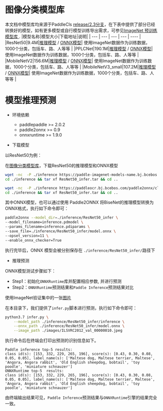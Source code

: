 # 图像分类模型库

本文档中模型库均来源于PaddleCls [release/2.3分支](https://github.com/PaddlePaddle/PaddleClas/blob/release/2.3/)，在下表中提供了部分已经转换好的模型，如有更多模型或自行模型训练导出需求，可参见[ImageNet 预训练模型库
](https://github.com/PaddlePaddle/PaddleClas/blob/release/2.3/docs/zh_CN/algorithm_introduction/ImageNet_models.md).
|模型名称|模型大小|下载地址|说明|
| --- | --- | --- | --- | ---- |
|ResNet50|9.4M|[推理模型](https://paddle-imagenet-models-name.bj.bcebos.com/dygraph/inference/ResNet50_infer.tar) / [ONNX模型](model.onnx)| 使用ImageNet数据作为训练数据，1000个分类，包括车、路、人等等 |
|PPLCNet|190.1M|[推理模型](https://paddle-imagenet-models-name.bj.bcebos.com/dygraph/inference/PPLCNet_x1_0_infer.tar) / [ONNX模型](model.onnx)| 使用ImageNet数据作为训练数据，1000个分类，包括车、路、人等等 |
|MobileNetV2|156.6M|[推理模型](https://paddle-imagenet-models-name.bj.bcebos.com/dygraph/inference/MobileNetV2_infer.tar) / [ONNX模型](model.onnx)| 使用ImageNet数据作为训练数据，1000个分类，包括车、路、人等等 |
|MobileNetV3_small|107.2M|[推理模型](https://paddle-imagenet-models-name.bj.bcebos.com/dygraph/inference/MobileNetV3_small_x1_0_infer.tar) / [ONNX模型](model.onnx)| 使用ImageNet数据作为训练数据，1000个分类，包括车、路、人等等 |


# 模型推理预测

- 环境依赖
    - paddlepaddle >= 2.0.2
    - paddle2onnx >= 0.9
    - onnxruntime >= 1.9.0

- 下载模型

以ResNet50为例：

在[图像分类模型库](#图像分类模型库)，下载ResNet50的推理模型和ONNX模型

```bash
wget -nc  -P ./inference https://paddle-imagenet-models-name.bj.bcebos.com/dygraph/inference/ResNet50_infer.tar
cd ./inference && tar xf ResNet50_infer.tar && cd ..

wget -nc  -P ./inference https://paddleocr.bj.bcebos.com/paddle2onnx/class_models/onnx/ResNet50_infer.tar
cd ./inference && tar xf ResNet50_infer.tar && cd ..
```

其中ONNX模型，也可以通过使用 Paddle2ONNX 将BiseNet的推理模型转换为ONNX格式，执行如下命令即可：

```bash
paddle2onnx --model_dir=./inference/ResNet50_infer \
--model_filename=inference.pdmodel \
--params_filename=inference.pdiparams \
--save_file=./inference/ResNet50_infer/model.onnx \
--opset_version=11 \
--enable_onnx_checker=True
```

执行完毕后，ONNX 模型会被分别保存在 `./inference/ResNet50_infer/`路径下

- 推理预测

ONNX模型测试步骤如下：

- Step1：初始化`ONNXRuntime`库并配置相应参数, 并进行预测
- Step2：`ONNXRuntime`预测结果和`Paddle Inference`预测结果对比

使用ImageNet验证集中的一张[图片](./images/ILSVRC2012_val_00000010.jpeg)


在本目录下，我们提供了`infer.py`脚本进行预测，执行如下命令即可：

```bash
python3.7 infer.py \
    --model_path ./inference/ResNet50_infer/inference \
    --onnx_path ./inference/ResNet50_infer/model.onnx \
    --image_path ./images/ILSVRC2012_val_00000010.jpeg
```

执行命令后在终端会打印出预测的识别信息如下。

```
Paddle inference top-5 results:
class id(s): [153, 332, 229, 265, 196], score(s): [0.43, 0.30, 0.08, 0.05, 0.05], label_name(s): ['Maltese dog, Maltese terrier, Maltese', 'Angora, Angora rabbit', 'Old English sheepdog, bobtail', 'toy poodle', 'miniature schnauzer']
ONNXRuntime top-5  results:
class id(s): [153, 332, 229, 265, 196], score(s): [0.43, 0.30, 0.08, 0.05, 0.05], label_name(s): ['Maltese dog, Maltese terrier, Maltese', 'Angora, Angora rabbit', 'Old English sheepdog, bobtail', 'toy poodle', 'miniature schnauzer']
```

由终端输出结果可见，`Paddle Inference`预测结果与`ONNXRuntime`引擎的结果完全一致。

